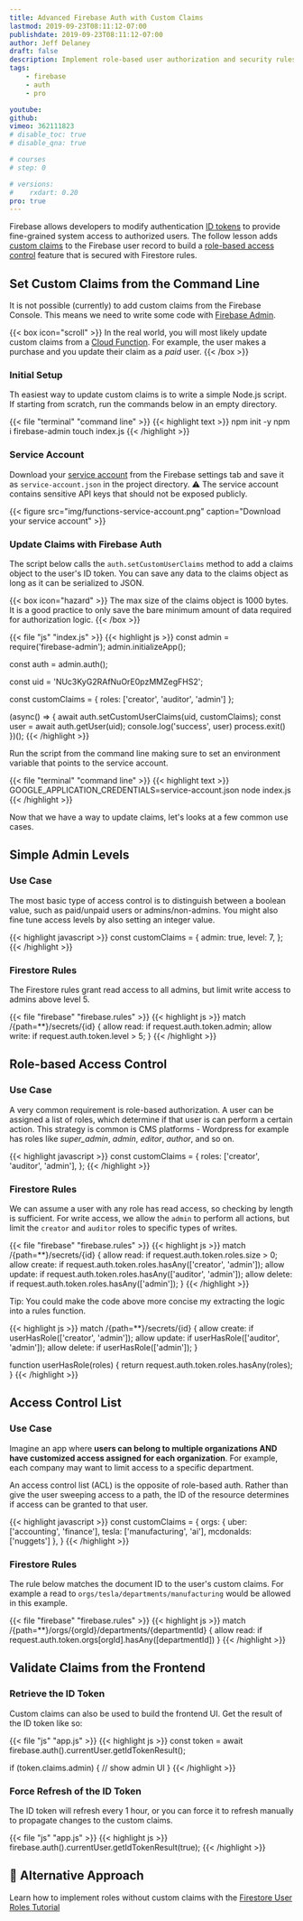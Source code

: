 ```yaml
---
title: Advanced Firebase Auth with Custom Claims
lastmod: 2019-09-23T08:11:12-07:00
publishdate: 2019-09-23T08:11:12-07:00
author: Jeff Delaney
draft: false
description: Implement role-based user authorization and security rules by adding custom claims to the Firebase Auth ID token. 
tags: 
    - firebase
    - auth
    - pro

youtube: 
github: 
vimeo: 362111823
# disable_toc: true
# disable_qna: true

# courses
# step: 0

# versions:
#    rxdart: 0.20
pro: true
---
```


Firebase allows developers to modify authentication [ID tokens](https://firebase.google.com/docs/auth/admin/verify-id-tokens) to provide fine-grained system access to authorized users. The follow lesson adds [custom claims](https://firebase.google.com/docs/auth/admin/custom-claims) to the Firebase user record to build a [role-based access control](https://en.wikipedia.org/wiki/Role-based_access_control) feature that is secured with Firestore rules. 


## Set Custom Claims from the Command Line

It is not possible (currently) to add custom claims from the Firebase Console. This means we need to write some code with [Firebase Admin](https://firebase.google.com/docs/admin/setup). 

{{< box icon="scroll" >}}
In the real world, you will most likely update custom claims from a [Cloud Function](https://fireship.io/courses/cloud-functions/). For example, the user makes a purchase and you update their claim as a *paid* user. 
{{< /box >}}


### Initial Setup

Th easiest way to update custom claims is to write a simple Node.js script. If starting from scratch, run the commands below in an empty directory. 

{{< file "terminal" "command line" >}}
{{< highlight text >}}
npm init -y
npm i firebase-admin
touch index.js
{{< /highlight >}}


### Service Account

Download your [service account](https://firebase.google.com/docs/admin/setup#initialize_the_sdk) from the Firebase settings tab and save it as `service-account.json` in the project directory. ⚠️ The service account contains sensitive API keys that should not be exposed publicly.

{{< figure src="img/functions-service-account.png" caption="Download your service account" >}}

### Update Claims with Firebase Auth

The script below calls the `auth.setCustomUserClaims` method to add a claims object to the user's ID token. You can save any data to the claims object as long as it can be serialized to JSON. 

{{< box icon="hazard" >}}
The max size of the claims object is 1000 bytes. It is a good practice to only save the bare minimum amount of data required for authorization logic.
{{< /box >}}

{{< file "js" "index.js" >}}
{{< highlight js >}}
const admin = require('firebase-admin');
admin.initializeApp();

const auth = admin.auth();

const uid = 'NUc3KyG2RAfNuOrE0pzMMZegFHS2';

const customClaims = {
    roles: ['creator', 'auditor', 'admin']
};

(async() => {
    await auth.setCustomUserClaims(uid, customClaims);
    const user = await auth.getUser(uid); 
    console.log('success', user)
    process.exit()
})();
{{< /highlight >}}

Run the script from the command line making sure to set an environment variable that points to the service account. 

{{< file "terminal" "command line" >}}
{{< highlight text >}}
GOOGLE_APPLICATION_CREDENTIALS=service-account.json 
node index.js
{{< /highlight >}}

Now that we have a way to update claims, let's looks at a few common use cases. 

## Simple Admin Levels

### Use Case

The most basic type of access control is to distinguish between a boolean value, such as paid/unpaid users or admins/non-admins. You might also fine tune access levels by also setting an integer value. 

{{< highlight javascript >}}
const customClaims = {
    admin: true,
    level: 7,
};
{{< /highlight >}}

### Firestore Rules

The Firestore rules grant read access to all admins, but limit write access to admins above level 5. 

{{< file "firebase" "firebase.rules" >}}
{{< highlight js >}}
    match /{path=**}/secrets/{id} {
      allow read: if request.auth.token.admin;
      allow write: if request.auth.token.level > 5;
    }
{{< /highlight >}}


## Role-based Access Control

### Use Case

A very common requirement is role-based authorization. A user can be assigned a list of roles, which determine if that user is can perform a certain action. This strategy is common is CMS platforms - Wordpress for example has roles like *super_admin*, *admin*, *editor*, *author*, and so on. 

{{< highlight javascript >}}
const customClaims = {
    roles: ['creator', 'auditor', 'admin'],
};
{{< /highlight >}}

### Firestore Rules

We can assume a user with any role has read access, so checking by length is sufficient. For write access, we allow the `admin` to perform all actions, but limit the `creator` and `auditor` roles to specific types of writes. 

{{< file "firebase" "firebase.rules" >}}
{{< highlight js >}}
match /{path=**}/secrets/{id} {
    allow read: if request.auth.token.roles.size > 0;
    allow create: if request.auth.token.roles.hasAny(['creator', 'admin']);
    allow update: if request.auth.token.roles.hasAny(['auditor', 'admin']);
    allow delete: if request.auth.token.roles.hasAny(['admin']);
}
{{< /highlight >}}

Tip: You could make the code above more concise my extracting the logic into a rules function. 

{{< highlight js >}}
match /{path=**}/secrets/{id} {
    allow create: if userHasRole(['creator', 'admin']);
    allow update: if userHasRole(['auditor', 'admin']);
    allow delete: if userHasRole(['admin']);
}


function userHasRole(roles) {
    return request.auth.token.roles.hasAny(roles);
}
{{< /highlight >}}


## Access Control List

### Use Case

Imagine an app where **users can belong to multiple organizations AND have customized access assigned for each organization**. For example, each company may want to limit access to a specific department. 

An access control list (ACL) is the opposite of role-based auth. Rather than give the user sweeping access to a path, the ID of the resource determines if access can be granted to that user. 


{{< highlight javascript >}}
const customClaims = {
    orgs: { 
        uber: ['accounting', 'finance'], 
        tesla: ['manufacturing', 'ai'],
        mcdonalds: ['nuggets']
    },
}
{{< /highlight >}}

### Firestore Rules

The rule below matches the document ID to the user's custom claims. For example a read to `orgs/tesla/departments/manufacturing` would be allowed in this example. 

{{< file "firebase" "firebase.rules" >}}
{{< highlight js >}}
    match /{path=**}/orgs/{orgId}/departments/{departmentId} {
      allow read: if request.auth.token.orgs[orgId].hasAny([departmentId])
    }
{{< /highlight >}}

## Validate Claims from the Frontend

### Retrieve the ID Token

Custom claims can also be used to build the frontend UI. Get the result of the ID token like so:

{{< file "js" "app.js" >}}
{{< highlight js >}}
const token = await firebase.auth().currentUser.getIdTokenResult();

if (token.claims.admin) {
    // show admin UI
}
{{< /highlight >}}

### Force Refresh of the ID Token

The ID token will refresh every 1 hour, or you can force it to refresh manually to propagate changes to the custom claims. 

{{< file "js" "app.js" >}}
{{< highlight js >}}
firebase.auth().currentUser.getIdTokenResult(true);
{{< /highlight >}}

## 👀 Alternative Approach
 Learn how to implement roles without custom claims with the [Firestore User Roles Tutorial](https://angularfirebase.com/lessons/role-based-authorization-with-firestore-nosql-and-angular-5/)




